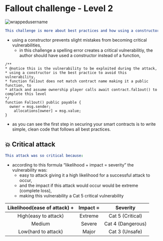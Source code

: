 # Fallout challenge - Level 2

<p align="left"> <img src="https://komarev.com/ghpvc/?username=Level2&label=Repository%20views&color=0e75b6&style=flat" alt="wrappedusername" /> </p>

```yml
This challenge is more about best practices and how using a constructor is the best practice because:
```
- using a constructor prevents slight mistakes from becoming critical vulnerabilities,
  - in this challenge a spelling error creates a critical vulnerabilitiy, the author should have used a constructor instead of a function,

```Solidity
/** 
* @notice this is the vulnerability to be exploited during the attack,
* using a constructor is the best practice to avoid this vulnerability,
* function fal1out does not match contract name making it a public function, to 
* attack and assume ownership player calls await contract.fal1out() to complete this level 
*/
function Fal1out() public payable {
  owner = msg.sender;
    allocations[owner] = msg.value;
}
```
- as you can see the first step in securing your smart contracts is to write simple, clean code that follows all best practices.

## 💥 Critical attack
```yml
This attack was so critical because:
```
- according to this formula “likelihood + impact = severity” the vulnerability was:
  - easy to attack giving it a high likelihood for a successful attack to occur,
  - and the impact if this attack would occur would be extreme (complete loss),
  - making this vulnerability a Cat 5 critical vulnerability

| Likelihood(ease of attack) + | Impact = | Severity |
| :--: | :--: | :--: | 
| High(easy to attack) | Extreme | Cat 5 (Critical) | 
| Medium | Severe | Cat 4 (Dangerous) |
| Low(hard to attack) | Major | Cat 3 (Unsafe) |
